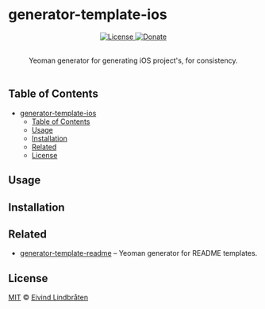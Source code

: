 # generator-template-ios

<p align="center">

<a href="license">
<img alt="License" src="https://img.shields.io/github/license/eivindml/generator-template-ios.svg">
</a>

<a href="https://www.paypal.me/eivindml">
<img alt="Donate" src="https://img.shields.io/badge/$-donate-ff69b4.svg?maxAge=2592000&amp;style=flat">
</a>

<br />
<br />
</p>

<p align="center">
Yeoman generator for generating iOS project's, for consistency.

<br />
<br />
</p>

## Table of Contents

- [generator-template-ios](#generator-template-ios)
	- [Table of Contents](#table-of-contents)
	- [Usage](#usage)
	- [Installation](#installation)
	- [Related](#related)
	- [License](#license)

## Usage

## Installation

## Related

* [generator-template-readme](http://github.com/eivindml/generator-template-readme) – Yeoman generator for README templates.

## License

[MIT](LICENSE) © [Eivind Lindbråten](http://madebymist.com)